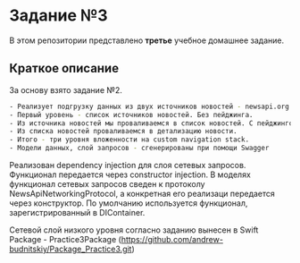 # Задание №3
  
В этом репозитории представлено **третье** учебное домашнее задание.

## Краткое описание

За основу взято задание №2.

````bash
- Реализует подгрузку данных из двух источников новостей - newsapi.org и thenewsapi.com
- Первый уровень - список источников новостей. Без пейджинга.
- Из источника новостей мы проваливаемся в список новостей. С пейджингом.
- Из списка новостей проваливаемся в детализацию новости.
- Итого - три уровня вложенности на custom navigation stack.
- Модели данных, слой запросов - сгенерированы при помощи Swagger
````

Реализован dependency injection для слоя сетевых запросов. Функционал передается через constructor injection. В моделях функционал сетевых запросов сведен к протоколу NewsApiNetworkingProtocol, а конкретная его реализаци передается через конструктор. По умолчанию используется функционал, зарегистрированный в DIContainer.

Сетевой слой низкого уровня согласно заданию вынесен в Swift Package - Practice3Package (https://github.com/andrew-budnitskiy/Package_Practice3.git)

